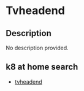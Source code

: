# Tvheadend

## Description

No description provided.

## k8 at home search

- [tvheadend](https://nanne.dev/k8s-at-home-search/#/tvheadend)

